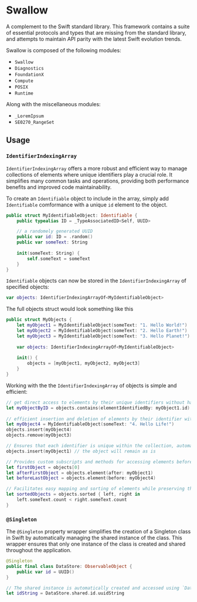 # Swallow

A complement to the Swift standard library. This framework contains a suite of essential protocols and types that are missing from the standard library, and attempts to maintain API parity with the latest Swift evolution trends. 

Swallow is composed of the following modules:
- `Swallow`
- `Diagnostics`
- `FoundationX`
- `Compute`
- `POSIX`
- `Runtime`

Along with the miscellaneous modules:
- `_LoremIpsum`
- `SE0270_RangeSet`

## Usage

### `IdentifierIndexingArray`

`IdentifierIndexingArray` offers a more robust and efficient way to manage collections of elements where unique identifiers play a crucial role. It simplifies many common tasks and operations, providing both performance benefits and improved code maintainability.

To create an `Identifiable` object to include in the array, simply add `Identifiable` comformance with a unique `id` element to the object. 
```swift
public struct MyIdentifiableObject: Identifiable {
    public typealias ID = _TypeAssociatedID<Self, UUID>

    // a randomely generated UUID
    public var id: ID = .random()
    public var someText: String
    
    init(someText: String) {
        self.someText = someText
    }
}
```

`Identifiable` objects can now be stored in the `IdentifierIndexingArray` of specified objects:
```swift
var objects: IdentifierIndexingArrayOf<MyIdentifiableObject>
```
The full objects struct would look something like this
```swift
public struct MyObjects {
    let myObject1 = MyIdentifiableObject(someText: "1. Hello World!")
    let myObject2 = MyIdentifiableObject(someText: "2. Hello Earth!")
    let myObject3 = MyIdentifiableObject(someText: "3. Hello Planet!")
    
    var objects: IdentifierIndexingArrayOf<MyIdentifiableObject>
    
    init() {
        objects = [myObject1, myObject2, myObject3]
    }
}
```
Working with the the `IdentifierIndexingArray` of objects is simple and efficient: 

```swift
// get direct access to elements by their unique identifiers without having to find an element by iterating through an array
let myObjectByID = objects.contains(elementIdentifiedBy: myObject1.id)
        
// efficient insertion and deletion of elements by their identifier without the need to search through the entire collection.
let myObject4 = MyIdentifiableObject(someText: "4. Hello Life!")
objects.insert(myObject4)
objects.remove(myObject3)

// Ensures that each identifier is unique within the collection, automatically handling duplicates if necessary.
objects.insert(myObject1) // the object will remain as is

// Provides custom subscripts and methods for accessing elements before or after a given element, simplifying navigation and manipulation.
let firstObject = objects[0]
let afterFirstObject = objects.element(after: myObject1)
let beforeLastObject = objects.element(before: myObject4)

// Facilitates easy mapping and sorting of elements while preserving the identifier indexing.
let sortedObjects = objects.sorted { left, right in
    left.someText.count < right.someText.count
}
```

### `@Singleton`

The `@Singleton` property wrapper simplifies the creation of a Singleton class in Swift by automatically managing the shared instance of the class. This wrapper ensures that only one instance of the class is created and shared throughout the application.

```swift
@Singleton
public final class DataStore: ObservableObject {
    public var id = UUID()
}

// The shared instance is automatically created and accessed using `DataStore.shared`
let idString = DataStore.shared.id.uuidString
```
